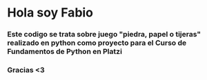 # Hola soy Fabio
### Este codigo se trata sobre juego "piedra, papel o tijeras" realizado en python como proyecto para el Curso de Fundamentos de Python en Platzi
### Gracias <3
